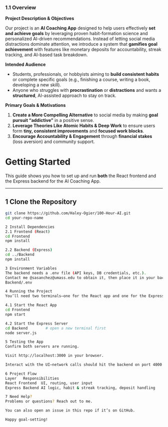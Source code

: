### **1.1 Overview**

**Project Description & Objectives**

Our project is an **AI Coaching App** designed to help users effectively **set and achieve goals** by leveraging proven habit-formation science and personalized AI-driven recommendations. Instead of letting social media distractions dominate attention, we introduce a system that **gamifies goal achievement** with features like monetary deposits for accountability, streak tracking, and AI-based task breakdown.

**Intended Audience**

- Students, professionals, or hobbyists aiming to **build consistent habits** or complete specific goals (e.g., finishing a course, writing a book, developing a new skill).
- Anyone who struggles with **procrastination** or **distractions** and wants a **structured**, AI-assisted approach to stay on track.

**Primary Goals & Motivations**

1. **Create a More Compelling Alternative** to social media by making **goal pursuit “addictive”** in a positive sense.
2. **Leverage Theories Like Atomic Habits & Deep Work** to ensure users form **tiny, consistent improvements** and **focused work blocks**.
3. **Encourage Accountability & Engagement** through **financial stakes** (loss aversion) and community support.

# Getting Started

This guide shows you how to set up and run **both** the React frontend and the Express backend for the AI Coaching App.

---

## 1  Clone the Repository

```bash
git clone https://github.com/Haley-Ogier/100-Hour-AI.git
cd your-repo-name

2 Install Dependencies
2.1 Frontend (React)
cd Frontend        
npm install

2.2 Backend (Express)
cd ../Backend     
npm install

3 Environment Variables
The backend needs a .env file (API keys, DB credentials, etc.).
Contact me @sasanchez@umass.edu to obtain it, then place it in your backend folder:
Backend/.env

4 Running the Project
You’ll need two terminals—one for the React app and one for the Express server.

4.1 Start the React App
cd Frontend        
npm start

4.2 Start the Express Server
cd Backend        # open a new terminal first
node server.js

5 Testing the App
Confirm both servers are running.

Visit http://localhost:3000 in your browser.

Interact with the UI—network calls should hit the backend on port 4000 (or the port in .env).

6 Project Flow
Layer	Responsibilities
React Frontend	UI, routing, user input
Express Backend	AI logic, habit & streak tracking, deposit handling

7 Need Help?
Problems or questions? Reach out to me.

You can also open an issue in this repo if it’s on GitHub.

Happy goal-setting!

